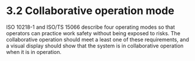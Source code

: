 ﻿# 3.2 Collaborative operation mode

ISO 10218-1 and ISO/TS 15066 describe four operating modes so that operators can practice work safety without being exposed to risks. The collaborative operation should meet a least one of these requirements, and a visual display should show that the system is in collaborative operation when it is in operation.
